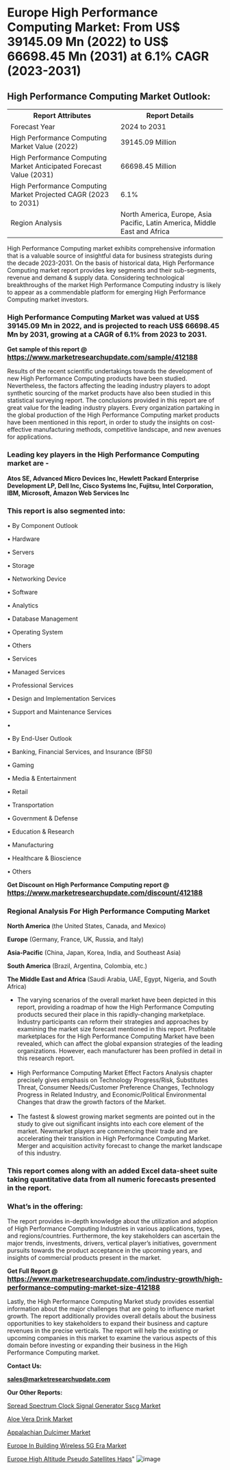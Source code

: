 # Europe High Performance Computing Market: From US$ 39145.09 Mn (2022) to US$ 66698.45 Mn (2031) at 6.1% CAGR (2023-2031)

<html>
<body>

<h2>High Performance Computing Market Outlook:</h2>

<table>
  <tr>
    <th>Report Attributes</th>
    <th>Report Details</th>
  </tr>
  <tr>
    <td>Forecast Year</td>
    <td>2024 to 2031</td>
  </tr>
  <tr>
    <td>High Performance Computing Market Value (2022)</td>
    <td>39145.09 Million</td>
  </tr>
  <tr>
    <td>High Performance Computing Market Anticipated Forecast Value (2031)</td>
    <td>66698.45 Million</td>
  </tr>
  <tr>
    <td>High Performance Computing Market Projected CAGR (2023 to 2031)</td>
    <td>6.1%</td>
  </tr>
  <tr>
    <td>Region Analysis</td>
    <td>North America, Europe, Asia Pacific, Latin America, Middle East and Africa</td>
  </tr>
</table>

</body>
</html>

High Performance Computing market exhibits comprehensive information that is a valuable source of insightful data for business strategists during the decade 2023-2031. On the basis of historical data, High Performance Computing market report provides key segments and their sub-segments, revenue and demand &amp; supply data. Considering technological breakthroughs of the market High Performance Computing industry is likely to appear as a commendable platform for emerging High Performance Computing market investors.

<strong><h3>High Performance Computing Market was valued at US$ 39145.09 Mn in 2022, and is projected to reach US$ 66698.45 Mn by 2031, growing at a CAGR of 6.1% from 2023 to 2031.</h3></strong>

<strong>Get sample of this report @ <a href=https://www.marketresearchupdate.com/sample/412188><font size=3 color=#0000ff>https://www.marketresearchupdate.com/sample/412188</font></a></strong>

Results of the recent scientific undertakings towards the development of new High Performance Computing products have been studied. Nevertheless, the factors affecting the leading industry players to adopt synthetic sourcing of the market products have also been studied in this statistical surveying report. The conclusions provided in this report are of great value for the leading industry players. Every organization partaking in the global production of the High Performance Computing market products have been mentioned in this report, in order to study the insights on cost-effective manufacturing methods, competitive landscape, and new avenues for applications.

<strong><h3>Leading key players in the High Performance Computing market are -</h3></strong>

<strong>Atos SE, Advanced Micro Devices Inc, Hewlett Packard Enterprise Development LP, Dell Inc, Cisco Systems Inc, Fujitsu, Intel Corporation, IBM, Microsoft, Amazon Web Services Inc</strong>

<strong><h3>This report is also segmented into:</h3></strong>

• By Component Outlook

• Hardware

• Servers

• Storage

• Networking Device

• Software

• Analytics

• Database Management

• Operating System

• Others

• Services

• Managed Services

• Professional Services

• Design and Implementation Services

• Support and Maintenance Services

• 

• By End-User Outlook

• Banking, Financial Services, and Insurance (BFSI)

• Gaming

• Media & Entertainment

• Retail

• Transportation

• Government & Defense

• Education & Research

• Manufacturing

• Healthcare & Bioscience

• Others

<strong>Get Discount on High Performance Computing report @ <a href=https://www.marketresearchupdate.com/discount/412188><font size=3 color=#0000ff>https://www.marketresearchupdate.com/discount/412188</font></a></strong>

<strong><h3>Regional Analysis For High Performance Computing Market</h3></strong>

<strong>North America</strong> (the United States, Canada, and Mexico)

<strong>Europe</strong> (Germany, France, UK, Russia, and Italy)

<strong>Asia-Pacific</strong> (China, Japan, Korea, India, and Southeast Asia)

<strong>South America</strong> (Brazil, Argentina, Colombia, etc.)

<strong>The Middle East and Africa</strong> (Saudi Arabia, UAE, Egypt, Nigeria, and South Africa)

<ul>
  <li>The varying scenarios of the overall market have been depicted in this report, providing a roadmap of how the High Performance Computing products secured their place in this rapidly-changing marketplace. Industry participants can reform their strategies and approaches by examining the market size forecast mentioned in this report. Profitable marketplaces for the High Performance Computing Market have been revealed, which can affect the global expansion strategies of the leading organizations. However, each manufacturer has been profiled in detail in this research report.</li><br>
  <li>High Performance Computing Market Effect Factors Analysis chapter precisely gives emphasis on Technology Progress/Risk, Substitutes Threat, Consumer Needs/Customer Preference Changes, Technology Progress in Related Industry, and Economic/Political Environmental Changes that draw the growth factors of the Market.</li><br>
  <li>The fastest &amp; slowest growing market segments are pointed out in the study to give out significant insights into each core element of the market. Newmarket players are commencing their trade and are accelerating their transition in High Performance Computing Market. Merger and acquisition activity forecast to change the market landscape of this industry.</li>
</ul>
<strong><h3>This report comes along with an added Excel data-sheet suite taking quantitative data from all numeric forecasts presented in the report.</h3></strong>

<strong><h3>What’s in the offering:</h3></strong> The report provides in-depth knowledge about the utilization and adoption of High Performance Computing Industries in various applications, types, and regions/countries. Furthermore, the key stakeholders can ascertain the major trends, investments, drivers, vertical player’s initiatives, government pursuits towards the product acceptance in the upcoming years, and insights of commercial products present in the market.

<strong>Get Full Report @ <a href=https://www.marketresearchupdate.com/industry-growth/high-performance-computing-market-size-412188><font size=3 color=#0000ff>https://www.marketresearchupdate.com/industry-growth/high-performance-computing-market-size-412188</font></a></strong>

Lastly, the High Performance Computing Market study provides essential information about the major challenges that are going to influence market growth. The report additionally provides overall details about the business opportunities to key stakeholders to expand their business and capture revenues in the precise verticals. The report will help the existing or upcoming companies in this market to examine the various aspects of this domain before investing or expanding their business in the High Performance Computing market.

<strong>Contact Us:</strong>

<strong>sales@marketresearchupdate.com</strong>

<strong>Our Other Reports:</strong>

<a href=https://www.linkedin.com/pulse/spread-spectrum-clock-signal-generator-sscg-market-1f>Spread Spectrum Clock Signal Generator Sscg Market</a>

<a href=https://www.linkedin.com/pulse/aloe-vera-drink-market-opportunities-stay-ahead>Aloe Vera Drink Market</a>

<a href=https://www.linkedin.com/pulse/appalachian-dulcimer-market-sizing-up-anticipating-trends>Appalachian Dulcimer Market</a>

<a href=https://www.linkedin.com/pulse/europe-in-building-wireless-5g-era-market-size>Europe In Building Wireless 5G Era Market</a>

<a href=https://www.linkedin.com/pulse/europe-high-altitude-pseudo-satellites-haps>Europe High Altitude Pseudo Satellites Haps</a>"
![image](https://github.com/rutujamande/Market-Report-Analysis/assets/158454097/249232f3-536f-4a30-8534-9026caa21c5c)
